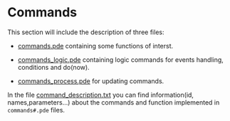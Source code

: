 # Commands

This section will include the description of three files:

- [commands.pde](https://github.com/BeaglePilot/ardupilot/blob/master/APMrover2/commands.pde) containing some functions of interst.


- [commands_logic.pde](https://github.com/BeaglePilot/ardupilot/blob/master/APMrover2/commands_logic.pde) containing logic commands for events handling, conditions and do(now).


- [commands_process.pde](https://github.com/BeaglePilot/ardupilot/blob/master/APMrover2/commands_process.pde) for updating commands.

In the file [command_description.txt](thttps://github.com/BeaglePilot/ardupilot/blob/master/APMrover2/command_description.txt) you can find information(id, names,parameters...) about the commands and function implemented in `commands#.pde` files.
